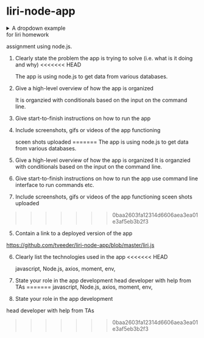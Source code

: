 # liri-node-app

<details>
<summary> A dropdown example</summary>
<br>
This is how you dropdown.
</details>
for liri homework


assignment using node.js.  


1. Clearly state the problem the app is trying to solve (i.e. what is it doing and why)
<<<<<<< HEAD

    The app is using node.js to get data from various databases. 

2. Give a high-level overview of how the app is organized

    It is organzied with conditionals based on the input on the command line.  

3. Give start-to-finish instructions on how to run the app

4. Include screenshots, gifs or videos of the app functioning

    sceen shots uploaded
=======
 The app is using node.js to get data from various databases. 
 
2. Give a high-level overview of how the app is organized
 It is organzied with conditionals based on the input on the command line.  
 
3. Give start-to-finish instructions on how to run the app
  use command line interface to run commands etc.  

4. Include screenshots, gifs or videos of the app functioning
sceen shots uploaded
>>>>>>> 0baa2603fa12314d6606aea3ea01e3af5eb3b2f3

5. Contain a link to a deployed version of the app

https://github.com/tveeder/liri-node-app/blob/master/liri.js

6. Clearly list the technologies used in the app
<<<<<<< HEAD

    javascript, Node.js, axios, moment, env, 

7. State your role in the app development
    head developer with help from TAs
=======
 javascript, Node.js, axios, moment, env, 

7. State your role in the app development

  head developer with help from TAs
>>>>>>> 0baa2603fa12314d6606aea3ea01e3af5eb3b2f3
